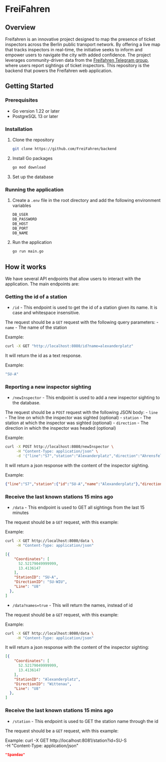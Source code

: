 # FreiFahren

## Overview

Freifahren is an innovative project designed to map the presence of ticket inspectors across the Berlin public transport network. By offering a live map that tracks inspectors in real-time, the initiative seeks to inform and empower users to navigate the city with added confidence. The project leverages community-driven data from the [Freifahren Telegram group](https://t.me/freifahren_BE), where users report sightings of ticket inspectors. This repository is the backend that powers the Freifahren web application.

## Getting Started

### Prerequisites

- Go version 1.22 or later
- PostgreSQL 13 or later

### Installation

1. Clone the repository
   ```sh
   git clone https://github.com/FreiFahren/backend
    ```

2. Install Go packages
    ```sh
    go mod download
    ```

3. Set up the database

### Running the application

1. Create a `.env` file in the root directory and add the following environment variables
    ```sh
    DB_USER
    DB_PASSWORD
    DB_HOST
    DB_PORT  
    DB_NAME
    ```

2. Run the application
    ```sh
    go run main.go
    ```

## How it works

We have several API endpoints that allow users to interact with the application. The main endpoints are:

### Getting the id of a station

- `/id` - This endpoint is used to get the id of a station given its name. It is case and whitespace insensitive.

The request should be a `GET` request with the following query parameters:
    - `name` - The name of the station

Example:
```sh
curl -X GET "http://localhost:8080/id?name=alexanderplatz"
```

It will return the id as a text response.

Example:
```sh
"SU-A"
```

### Reporting a new inspector sighting

- `/newInspector` - This endpoint is used to add a new inspector sighting to the database.

The request should be a `POST` request with the following JSON body:
    - `line` - The line on which the inspector was sighted (optional)
    - `station` - The station at which the inspector was sighted (optional)
    - `direction` - The direction in which the inspector was headed (optional)

Example:
```sh
curl -X POST http://localhost:8080/newInspector \
     -H "Content-Type: application/json" \
     -d '{"line":"S7","station":"Alexanderplatz","direction":"Ahrensfelde"}'
```

It will return a json response with the content of the inspector sighting.

Example:
```json
{"line":"S7","station":{"id":"SU-A","name":"Alexanderplatz"},"direction":{"id":"S-Ah","name":"Ahrensfelde"}}
```

### Receive the last known stations 15 mins ago

- `/data` - This endpoint is used to GET all sightings from the last 15 minutes

The request should be a `GET` request, with this example:

Example:
```sh
curl -X GET http://localhost:8080/data \
     -H "Content-Type: application/json" 

```

```json
[{
    "Coordinates": [
      52.52179049999999,
      13.4136147
    ],
    "StationID": "SU-A",
    "DirectionID": "SU-WIU",
    "Line": "U8"
  },
]

```

- `/data?names=true` - This will return the names, instead of id

The request should be a `GET` request, with this example:

Example:
```sh
curl -X GET http://localhost:8080/data \
     -H "Content-Type: application/json" 
```

It will return a json response with the content of the inspector sighting:

```json
[{
    "Coordinates": [
      52.52179049999999,
      13.4136147
    ],
    "StationID": "Alexanderplatz",
    "DirectionID": "Wittenau",
    "Line": "U8"
  },
]
```



### Receive the last known stations 15 mins ago

- `/station` - This endpoint is used to GET the station name through the id


The request should be a `GET` request, with this example:

Example:
curl -X GET http://localhost:8081/station?id=SU-S \
     -H "Content-Type: application/json" 

```json
"Spandau"

```